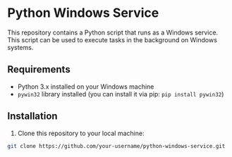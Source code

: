 # Python Windows Service

This repository contains a Python script that runs as a Windows service. This script can be used to execute tasks in the background on Windows systems.

## Requirements

- Python 3.x installed on your Windows machine
- `pywin32` library installed (you can install it via pip: `pip install pywin32`)

## Installation

1. Clone this repository to your local machine:

```bash
git clone https://github.com/your-username/python-windows-service.git
